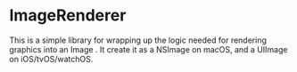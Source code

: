 # ImageRenderer

This is a simple library for wrapping up the logic needed for rendering graphics into an Image .  It create it as a NSImage on macOS, and a UIImage on iOS/tvOS/watchOS.  


